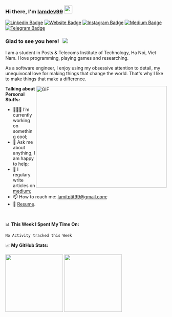 ### Hi there, I'm <a href="https://gkassym.netlify.app" target="_blank">lamdev99</a> <img src="https://media.giphy.com/media/hvRJCLFzcasrR4ia7z/giphy.gif" width="25px">

[![Linkedin Badge](https://img.shields.io/badge/-LinkedIn-0e76a8?style=flat-square&logo=Linkedin&logoColor=white)](https://www.linkedin.com/in/lamdev99/)
[![Website Badge](https://img.shields.io/badge/Website-3b5998?style=flat-square&logo=google-chrome&logoColor=white)](https://www.facebook.com/lam99.dev/)
[![Instagram Badge](https://img.shields.io/badge/-Instagram-e4405f?style=flat-square&logo=Instagram&logoColor=white)](https://instagram.com/lam_99.dev/)
[![Medium Badge](https://img.shields.io/badge/medium-%2312100E.svg?&style=for-square&logo=medium&logoColor=white)](https://medium.com/@lamitptit99)
[![Telegram Badge](https://img.shields.io/badge/-Telegram-0088cc?style=flat-square&logo=Telegram&logoColor=white)](https://t.me/lamkz99)

### Glad to see you here! &nbsp; ![](https://visitor-badge.glitch.me/badge?page_id=lamdev99.lamdev99)

I am a student in Posts & Telecoms Institute of Technology, Ha Noi, Viet Nam. I love programming, playing games and researching.

As a software engineer, I enjoy using my obsessive attention to detail, my unequivocal love for making things that change the world. That's why I like to make things that make a difference.

<img align="right" alt="GIF" src="https://github.com/Gapur/Gapur/blob/master/coding.gif?raw=true" width="408" height="318" />
  

**Talking about Personal Stuffs:**

- 👨🏻‍💻 I’m currently working on something cool;
- 💬 Ask me about anything, I am happy to help;
- 📝 I regulary write articles on [medium](https://medium.com/@lamitptit99);
- 📫 How to reach me: lamitptit99@gmail.com;
- 📝 [Resume](https://www.topcv.vn/xem-cv/VQVRAVIBVlQGCFcJClYHClBQVlMACAQOVgIOVAacc9).

</br>

📊 **This Week I Spent My Time On:**
<!--START_SECTION:waka-->
```text
No Activity tracked this Week
```
<!--END_SECTION:waka-->


📈 **My GitHub Stats:**

<p>
  <img height="180em" src="https://github-readme-stats.vercel.app/api?username=lamdev99&show_icons=true&hide_border=true&&count_private=true&include_all_commits=true" />
  <img height="180em" src="https://github-readme-stats.vercel.app/api/top-langs/?username=lamdev99&hide=Assembly,html&exclude_repo=KNN-Image-Classification&show_icons=true&hide_border=true&layout=compact&langs_count=10"/>
  
</p>





